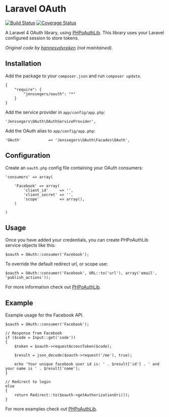 Laravel OAuth
=============

[![Build Status](https://travis-ci.org/jenssegers/Laravel-OAuth.svg)](https://travis-ci.org/jenssegers/Laravel-OAuth) [![Coverage Status](https://coveralls.io/repos/jenssegers/Laravel-OAuth/badge.png)](https://coveralls.io/r/jenssegers/Laravel-OAuth)

A Laravel 4 OAuth library, using [PHPoAuthLib](https://github.com/Lusitanian/PHPoAuthLib). This library uses your Laravel configured session to store tokens.

*Original code by [hannesvdvreken](https://github.com/hannesvdvreken/laravel-oauth) (not maintained).*

Installation
------------

Add the package to your `composer.json` and run `composer update`.

    {
        "require": {
            "jenssegers/oauth": "*"
        }
    }

Add the service provider in `app/config/app.php`:

    'Jenssegers\OAuth\OAuthServiceProvider',

Add the OAuth alias to `app/config/app.php`:

    'OAuth'            => 'Jenssegers\OAuth\Facades\OAuth',

Configuration
-------------

Create an `oauth.php` config file containing your OAuth consumers:

    'consumers' => array(

        'Facebook' => array(
            'client_id'     => '',
            'client_secret' => '',
            'scope'         => array(),
        )

    )

Usage
-----

Once you have added your credentials, you can create PHPoAuthLib service objects like this:

    $oauth = OAuth::consumer('Facebook');

To override the default redirect url, or scope use:

    $oauth = OAuth::consumer('Facebook', URL::to('url'), array('email', 'publish_actions'));

For more information check out [PHPoAuthLib](https://github.com/Lusitanian/PHPoAuthLib).

Example
-------

Example usage for the Facebook API.

    $oauth = OAuth::consumer('Facebook');

    // Response from Facebook
    if ($code = Input::get('code'))
    {
        $token = $oauth->requestAccessToken($code);

        $result = json_decode($oauth->request('/me'), true);

        echo 'Your unique facebook user id is: ' . $result['id'] . ' and your name is ' . $result['name'];
    }

    // Redirect to login
    else
    {
        return Redirect::to($oauth->getAuthorizationUri());
    }

For more examples check out [PHPoAuthLib](https://github.com/Lusitanian/PHPoAuthLib).
